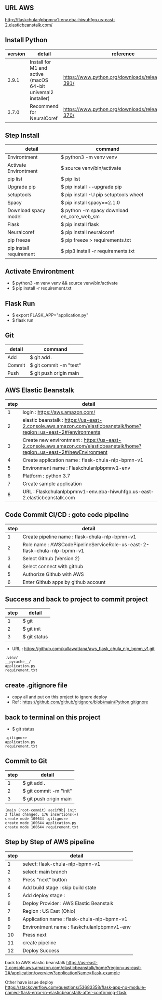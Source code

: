 ## URL AWS 
http://flaskchulanlpbpmnv1-env.eba-hiwuhfgp.us-east-2.elasticbeanstalk.com/

## Install Python
version | detail | reference
--- | --- | ---
3.9.1 | Install for M1 and active (macOS 64-bit universal2 installer) | https://www.python.org/downloads/release/python-391/
3.7.0 | Recommend for NeuralCoref | https://www.python.org/downloads/release/python-370/

## Step Install
detail | command
--- | ---
Environtment | $ python3 -m venv venv
Activate Environtment | $ source venv/bin/activate
pip list | $ pip list
Upgrade pip | $ pip install --upgrade pip
setuptools | $ pip install -U pip setuptools wheel
Spacy | $ pip install spacy==2.1.0
Download spacy model | $ python -m spacy download en_core_web_sm
Flask | $ pip install flask
Neuralcoref | $ pip install neuralcoref
pip freeze | $ pip freeze > requirements.txt
pip install requirement | $ pip3 install -r requirements.txt

## Activate Environtment
- $ python3 -m venv venv && source venv/bin/activate
- $ pip install -r requirement.txt

## Flask Run
- $ export FLASK_APP="application.py"
- $ flask run

## Git 
detail | command
--- | ---
Add | $ git add .
Commit | $ git commit -m "test"
Push | $ git push origin main

## AWS Elastic Beanstalk
step | detail
--- | ---
1 | login : https://aws.amazon.com/
2 | elastic beanstalk : https://us-east-2.console.aws.amazon.com/elasticbeanstalk/home?region=us-east-2#/environments
3 | Create new environtment : https://us-east-2.console.aws.amazon.com/elasticbeanstalk/home?region=us-east-2#/newEnvironment
4 | Create application name : flask-chula-nlp-bpmn-v1
5 | Environment name : Flaskchulanlpbpmnv1-env
6 | Platform : python 3.7
7 | Create sample application
8 | URL : Flaskchulanlpbpmnv1-env.eba-hiwuhfgp.us-east-2.elasticbeanstalk.com

## Code Commit CI/CD : goto code pipeline
step | detail
--- | ---
1 | Create pipeline name : flask-chula-nlp-bpmn-v1
2 | Role name : AWSCodePipelineServiceRole-us-east-2-flask-chula-nlp-bpmn-v1
3 | Select Github (Version 2)
4 | Select connect with github
5 | Authorize Github with AWS
6 | Enter Github apps by github account

## Success and back to project to commit project
step | detail
--- | ---
1 | $ git 
2 | $ git init
3 | $ git status
- URL : https://github.com/kullawattana/aws_flask_chula_nlp_bpmn_v1.git

```
.venv/
__pycache__/
application.py
requirement.txt
```

## create .gitignore file 
- copy all and put on this project to ignore deploy
- Ref : https://github.com/github/gitignore/blob/main/Python.gitignore

## back to terminal on this project
- $ git status

```
.gitignore
application.py
requirement.txt
```

## Commit to Git
step | detail
--- | ---
1 | $ git add .
2 | $ git commit -m "init"
3 | $ git push origin main

```
[main (root-commit) aec1f9b] init
3 files changed, 176 insertions(+)
create mode 100644 .gitignore
create mode 100644 application.py
create mode 100644 requirement.txt
```

## Step by Step of AWS pipeline
step | detail
--- | ---
1 | select: flask-chula-nlp-bpmn-v1
2 | select: main branch
3 | Press "next" button
4 | Add build stage : skip build state
5 | Add deploy stage : 
6 | Deploy Provider : AWS Elastic Beanstalk
7 | Region : US East (Ohio)
8 | Application name : flask-chula-nlp-bpmn-v1
9 | Environtment name : flaskchulanlpbpmnv1-env
10 | Press next
11 | create pipeline
12 | Deploy Success

back to AWS elastic beanstalk
https://us-east-2.console.aws.amazon.com/elasticbeanstalk/home?region=us-east-2#/application/overview?applicationName=flask-example

Other have issue deploy 
https://stackoverflow.com/questions/53683358/flask-app-no-module-named-flask-error-in-elasticbeanstalk-after-confirming-flask